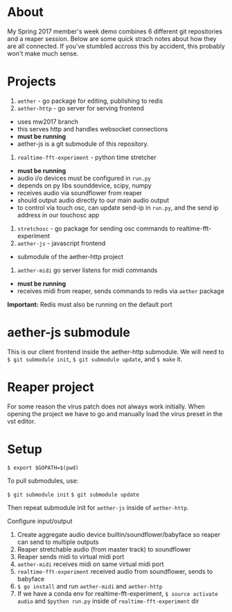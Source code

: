# About

My Spring 2017 member's week demo combines 6 different git repositories and a reaper session.
Below are some quick strach notes about how they are all connected. If you've stumbled accross this by accident, this probably won't make much sense.

# Projects

1. `aether` - go package for editing, publishing to redis
1. `aether-http` - go server for serving frontend
  - uses mw2017 branch
  - this serves http and handles websocket connections
  - **must be running**
  - aether-js is a git submodule of this repository.
1. `realtime-fft-experiment` - python time stretcher
  - **must be running**
  - audio i/o devices must be configured in `run.py`
  - depends on py libs sounddevice, scipy, numpy
  - receives audio via soundflower from reaper
  - should output audio directly to our main audio output
  - to control via touch osc, can update send-ip in `run.py`, and the send ip address in our touchosc app
1. `stretchosc` - go package for sending osc commands to realtime-fft-experiment
1. `aether-js` - javascript frontend
  - submodule of the aether-http project
1. `aether-midi` go server listens for midi commands
  - **must be running**
  - receives midi from reaper, sends commands to redis via `aether` package

**Important:** Redis must also be running on the default port

# aether-js submodule

This is our client frontend inside the aether-http submodule. We will need to `$ git submodule init`, `$ git submodule update`, and `$ make` it.

# Reaper project

For some reason the virus patch does not always work initially. When opening the project we have to go and manually load the virus preset in the vst editor.

# Setup

`$ export $GOPATH=$(pwd)`

To pull submodules, use:

`$ git submodule init`
`$ git submodule update`

Then repeat submodule init for `aether-js` inside of `aether-http`.

Configure input/output

1. Create aggregate audio device builtin/soundflower/babyface so reaper can send to multiple outputs
1. Reaper stretchable audio (from master track) to soundflower
1. Reaper sends midi to virtual midi port
1. `aether-midi` receives midi on same virtual midi port
1. `realtime-fft-experiment` received audio from soundflower, sends to babyface
1. `$ go install` and run `aether-midi` and `aether-http`
1. If we have a conda env for realtime-fft-experiment, `$ source activate audio` and `$python run.py` inside of `realtime-fft-experiment` dir
